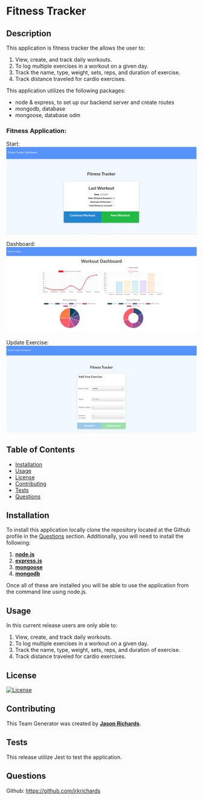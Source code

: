 # Fitness Tracker

## Description

This application is fitness tracker the allows the user to:

1. View, create, and track daily workouts.
2. To log multiple exercises in a workout on a given day.
3. Track the name, type, weight, sets, reps, and duration of exercise.
4. Track distance traveled for cardio exercises.

This application utilizes the following packages:

- node & express, to set up our backend server and create routes
- mongodb, database
- mongoose, database odm

### Fitness Application:

Start:
![Image of Start](public/Assets/start.PNG)

Dashboard:
![Image of dashboard](public/Assets/dashboard.PNG)

Update Exercise:
![Image of exercise](public/Assets/exercise.PNG)

## Table of Contents

- [Installation](#Installation)
- [Usage](#Usage)
- [License](#License)
- [Contributing](#Contributing)
- [Tests](#Tests)
- [Questions](#Questions)

## Installation

To install this application locally clone the repository located at the Github profile in the [Questions](#Questions) section. Additionally, you will need to install the following:

1. [**node.js**](https://nodejs.org/en/)
2. [**express.js**](https://expressjs.com/)
3. [**mongoose**](https://mongoosejs.com/)
4. [**mongodb**](https://www.mongodb.com/)

Once all of these are installed you will be able to use the application from the command line using node.js.

## Usage

In this current release users are only able to:

1. View, create, and track daily workouts.
2. To log multiple exercises in a workout on a given day.
3. Track the name, type, weight, sets, reps, and duration of exercise.
4. Track distance traveled for cardio exercises.

## License

[![License](https://img.shields.io/static/v1?label=License&message=MIT&color=yellow)](https://choosealicense.com/licenses/mit/)

## Contributing

This Team Generator was created by [**Jason Richards**](https://github.com/jrkrichards).

## Tests

This release utilize Jest to test the application.

## Questions

Github: https://github.com/jrkrichards

